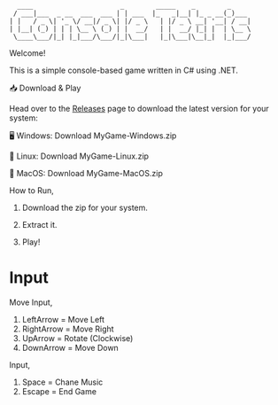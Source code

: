 ```text
  ____                      _        _____    _        _     
 / ___|___  _ __  ___  ___ | | ___  |_   _|__| |_ _ __(_)___ 
| |   / _ \| '_ \/ __|/ _ \| |/ _ \   | |/ _ \ __| '__| / __|
| |__| (_) | | | \__ \ (_) | |  __/   | |  __/ |_| |  | \__ \
 \____\___/|_| |_|___/\___/|_|\___|   |_|\___|\__|_|  |_|___/
```

Welcome!

This is a simple console-based game written in C# using .NET.

📥 Download & Play

Head over to the <a href="https://github.com/FroSty361/Console-Tetris/releases">Releases</a> page to download the latest version for your system:

🖥️ Windows: Download MyGame-Windows.zip

🐧 Linux: Download MyGame-Linux.zip

🍏 MacOS: Download MyGame-MacOS.zip

How to Run,

1. Download the zip for your system.

2. Extract it.

3. Play!

# Input

Move Input,
1. LeftArrow = Move Left
2. RightArrow = Move Right
3. UpArrow = Rotate (Clockwise)
4. DownArrow = Move Down

Input,
1. Space = Chane Music
2. Escape = End Game

